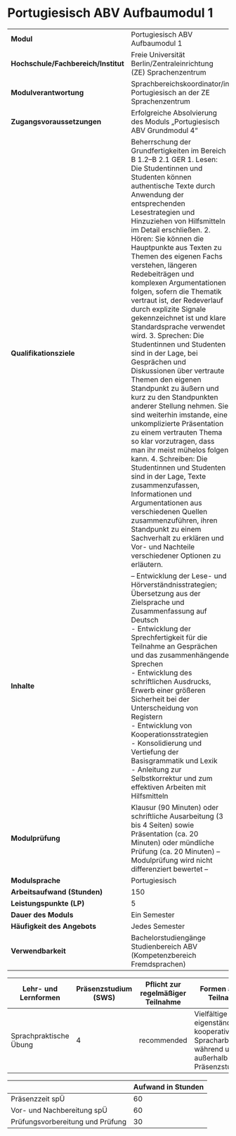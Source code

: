 # Portugiesisch ABV Aufbaumodul 1
|                                    |   |
|------------------------------------|---|
|**Modul**                           | Portugiesisch ABV Aufbaumodul 1 |
|**Hochschule/Fachbereich/Institut** | Freie Universität Berlin/Zentraleinrichtung (ZE) Sprachenzentrum |
|**Modulverantwortung**              | Sprachbereichskoordinator/in Portugiesisch an der ZE Sprachenzentrum |
|**Zugangsvoraussetzungen**          | Erfolgreiche Absolvierung des Moduls „Portugiesisch ABV Grundmodul 4“ |
|**Qualifikationsziele**             | Beherrschung der Grundfertigkeiten im Bereich B 1.2–B 2.1 GER 1. Lesen: Die Studentinnen und Studenten können authentische Texte durch Anwendung der entsprechenden Lesestrategien und Hinzuziehen von Hilfsmitteln im Detail erschließen. 2. Hören: Sie können die Hauptpunkte aus Texten zu Themen des eigenen Fachs verstehen, längeren Redebeiträgen und komplexen Argumentationen folgen, sofern die Thematik vertraut ist, der Redeverlauf durch explizite Signale gekennzeichnet ist und klare Standardsprache verwendet wird. 3. Sprechen: Die Studentinnen und Studenten sind in der Lage, bei Gesprächen und Diskussionen über vertraute Themen den eigenen Standpunkt zu äußern und kurz zu den Standpunkten anderer Stellung nehmen. Sie sind weiterhin imstande, eine unkomplizierte Präsentation zu einem vertrauten Thema so klar vorzutragen, dass man ihr meist mühelos folgen kann. 4. Schreiben: Die Studentinnen und Studenten sind in der Lage, Texte zusammenzufassen, Informationen und Argumentationen aus verschiedenen Quellen zusammenzuführen, ihren Standpunkt zu einem Sachverhalt zu erklären und Vor- und Nachteile verschiedener Optionen zu erläutern. |
|**Inhalte**                         | – Entwicklung der Lese- und Hörverständnisstrategien; Übersetzung aus der Zielsprache und Zusammenfassung auf Deutsch<br>- Entwicklung der Sprechfertigkeit für die Teilnahme an Gesprächen und das zusammenhängende Sprechen<br>- Entwicklung des schriftlichen Ausdrucks, Erwerb einer größeren Sicherheit bei der Unterscheidung von Registern<br>- Entwicklung von Kooperationsstrategien<br>- Konsolidierung und Vertiefung der Basisgrammatik und Lexik<br>- Anleitung zur Selbstkorrektur und zum effektiven Arbeiten mit Hilfsmitteln |
|**Modulprüfung**                    | Klausur (90 Minuten) oder schriftliche Ausarbeitung (3 bis 4 Seiten) sowie Präsentation (ca. 20 Minuten) oder mündliche Prüfung (ca. 20 Minuten) – Modulprüfung wird nicht differenziert bewertet – |
|**Modulsprache**                    | Portugiesisch |
|**Arbeitsaufwand (Stunden)**        | 150 |
|**Leistungspunkte (LP)**            | 5 |
|**Dauer des Moduls**                | Ein Semester |
|**Häufigkeit des Angebots**         | Jedes Semester |
|**Verwendbarkeit**                  | Bachelorstudiengänge Studienbereich ABV<br>(Kompetenzbereich Fremdsprachen) |

| Lehr- und Lernformen | Präsenzstudium <br> (SWS) | Pflicht zur regelmäßiger Teilnahme | Formen aktiver Teilnahme |
| ---------------------|---------------------------|------------------------------------|------------------------- |
| Sprachpraktische Übung | 4                         | recommended                        | Vielfältige eigenständige und kooperative Spracharbeit während und außerhalb der Präsenzstudienzeit |

|   | Aufwand in Stunden |
| - |--------------------|
| Präsenzzeit spÜ                          | 60    |
| Vor- und Nachbereitung spÜ               | 60    |
| Prüfungsvorbereitung und Prüfung         | 30    |
